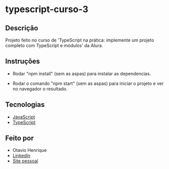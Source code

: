 # typescript-curso-3

## Descrição

Projeto feito no curso de 'TypeScript na prática: implemente um projeto completo com TypeScript e módulos' da Alura.

## Instruções

- Rodar "npm install" (sem as aspas) para instalar as dependencias.

- Rodar o comando "npm start" (sem as aspas) para iniciar o projeto e ver no navegador o resultado.

## Tecnologias

- [JavaScript](https://developer.mozilla.org/pt-BR/docs/Web/JavaScript)
- [TypeScript](https://www.typescriptlang.org/)

## Feito por

- Otavio Henrique
- [Linkedin](https://www.linkedin.com/in/otavio-henrique-de-lima-e-silva-94076ba1/)
- [Site pessoal](https://otaviohls.vercel.app/)
